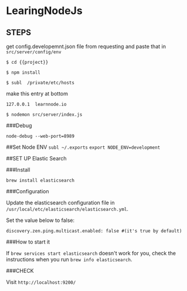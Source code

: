 # LearingNodeJs

## STEPS

get config.developemnt.json file from requesting and paste that in `src/server/config/env` 


`$ cd {{project}}`

`$ npm install`

`$ subl  /private/etc/hosts`

make this entry at bottom

`127.0.0.1	learnnode.io`

`$ nodemon src/server/index.js` 

###Debug

`node-debug --web-port=8989`

##Set Node ENV
`subl ~/.exports`
`export NODE_ENV=development`





##SET UP Elastic Search

###Install

`brew install elasticsearch`

###Configuration

Update the elasticsearch configuration file in `/usr/local/etc/elasticsearch/elasticsearch.yml`.

Set the value below to false:

```discovery.zen.ping.multicast.enabled: false #(it's true by default)```

###How to start it

If `brew services start elasticsearch` doesn't work for you, check the instructions when you run `brew info elasticsearch`.

###CHECK

Visit `http://localhost:9200/`

